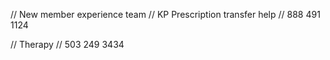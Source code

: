 
// New member experience team
// KP Prescription transfer help
// 888 491 1124


// Therapy
// 503 249 3434
